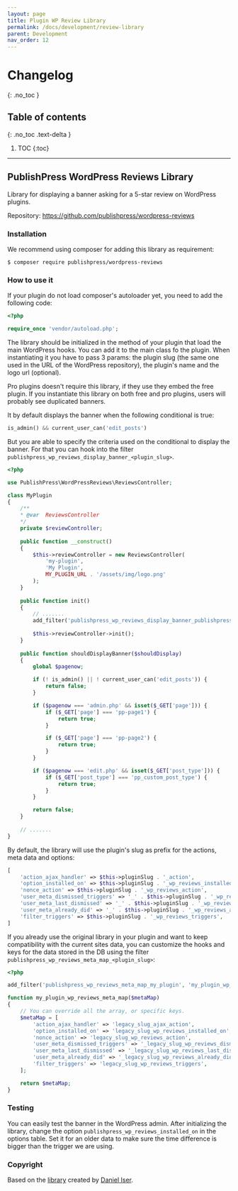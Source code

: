 ```yaml
---
layout: page
title: Plugin WP Review Library
permalink: /docs/development/review-library
parent: Development
nav_order: 12
---
```


# Changelog
{: .no_toc }

## Table of contents
{: .no_toc .text-delta }

1. TOC
   {:toc}

---

## PublishPress WordPress Reviews Library

Library for displaying a banner asking for a 5-star review on WordPress plugins.

Repository: https://github.com/publishpress/wordpress-reviews

### Installation

We recommend using composer for adding this library as requirement:

```shell
$ composer require publishpress/wordpress-reviews
```

### How to use it

If your plugin do not load composer's autoloader yet, you need to add the following code:

```php
<?php

require_once 'vendor/autoload.php';
```

The library should be initialized in the method of your plugin that load the main WordPress hooks.
You can add it to the main class fo the plugin. When instantiating it you have to pass 3 params: the plugin slug (the same one used in the URL of the WordPress repository), the plugin's name and the logo url (optional).

Pro plugins doesn't require this library, if they use they embed the free plugin. If you instantiate this library on both free and pro plugins, users will probably see duplicated banners.

It by default displays the banner when the following conditional is true:

```php
is_admin() && current_user_can('edit_posts')
```

But you are able to specify the criteria used on the conditional to display the banner. For that you can hook into the filter `publishpress_wp_reviews_display_banner_<plugin_slug>`.

```php
<?php

use PublishPress\WordPressReviews\ReviewsController;

class MyPlugin
{
    /**
    * @var  ReviewsController
    */
    private $reviewController;
    
    public function __construct()
    {
        $this->reviewController = new ReviewsController(
            'my-plugin',
            'My Plugin',
            MY_PLUGIN_URL . '/assets/img/logo.png'
        );
    }
    
    public function init()
    {
        // .......
        add_filter('publishpress_wp_reviews_display_banner_publishpress', [$this, 'shouldDisplayBanner']);
        
        $this->reviewController->init();
    }
    
    public function shouldDisplayBanner($shouldDisplay)
    {
        global $pagenow;

        if (! is_admin() || ! current_user_can('edit_posts')) {
            return false;
        }

        if ($pagenow === 'admin.php' && isset($_GET['page'])) {
            if ($_GET['page'] === 'pp-page1') {
                return true;
            }

            if ($_GET['page'] === 'pp-page2') {
                return true;
            }
        }

        if ($pagenow === 'edit.php' && isset($_GET['post_type'])) {
            if ($_GET['post_type'] === 'pp_custom_post_type') {
                return true;
            }
        }

        return false;
    }
    
    // .......
}
```

By default, the library will use the plugin's slug as prefix for the actions, meta data and options:

```php
[
    'action_ajax_handler' => $this->pluginSlug . '_action',
    'option_installed_on' => $this->pluginSlug . '_wp_reviews_installed_on',
    'nonce_action' => $this->pluginSlug . '_wp_reviews_action',
    'user_meta_dismissed_triggers' => '_' . $this->pluginSlug . '_wp_reviews_dismissed_triggers',
    'user_meta_last_dismissed' => '_' . $this->pluginSlug . '_wp_reviews_last_dismissed',
    'user_meta_already_did' => '_' . $this->pluginSlug . '_wp_reviews_already_did',
    'filter_triggers' => $this->pluginSlug . '_wp_reviews_triggers',
]
```

If you already use
the original library in your plugin and want to keep compatibility with the current sites data, you can customize the
hooks and keys for the data stored in the DB using the filter `publishpress_wp_reviews_meta_map_<plugin_slug>`:

```php
<?php

add_filter('publishpress_wp_reviews_meta_map_my_plugin', 'my_plugin_wp_reviews_meta_map');

function my_plugin_wp_reviews_meta_map($metaMap)
{
    // You can override all the array, or specific keys.
    $metaMap = [
        'action_ajax_handler' => 'legacy_slug_ajax_action',
        'option_installed_on' => 'legacy_slug_wp_reviews_installed_on',
        'nonce_action' => 'legacy_slug_wp_reviews_action',
        'user_meta_dismissed_triggers' => '_legacy_slug_wp_reviews_dismissed_triggers',
        'user_meta_last_dismissed' => '_legacy_slug_wp_reviews_last_dismissed',
        'user_meta_already_did' => '_legacy_slug_wp_reviews_already_did',
        'filter_triggers' => 'legacy_slug_wp_reviews_triggers',
    ];

    return $metaMap;
}
```

### Testing

You can easily test the banner in the WordPress admin.
After initializing the library, change the option `publishpress_wp_reviews_installed_on` in the options table. Set it for an older data to make sure the time difference is bigger than the trigger we are using.

### Copyright

Based on the [library](https://github.com/danieliser/WP-Product-In-Dash-Review-Requests) created by [Daniel Iser](https://danieliser.com).